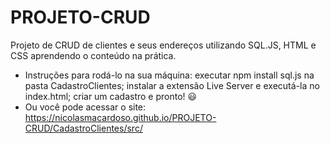 # PROJETO-CRUD
 Projeto de CRUD de clientes e seus endereços utilizando SQL.JS, HTML e CSS aprendendo o conteúdo na prática.
- Instruções para rodá-lo na sua máquina: executar npm install sql.js na pasta CadastroClientes; instalar a extensão Live Server e executá-la no index.html; criar um cadastro e pronto! 😃
- Ou você pode acessar o site: https://nicolasmacardoso.github.io/PROJETO-CRUD/CadastroClientes/src/

